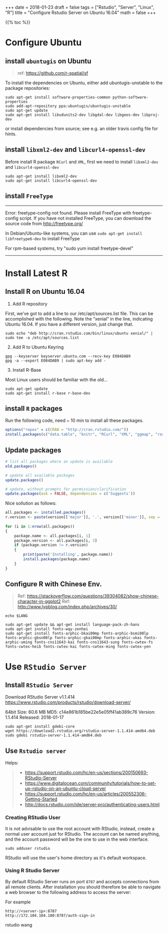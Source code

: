 +++
date = 2018-01-23
draft = false
tags = ["Rstudio", "Server", "Linux", "R"]
title = "Configure Rstudio Server on Ubuntu 16.04"
math = false
+++

{{% toc %}}

# Configure Ubuntu

## install `ubuntugis` on Ubuntu
> ref: https://github.com/r-spatial/sf

To install the dependencies on Ubuntu, either add ubuntugis-unstable to the package repositories:

```
sudo apt-get install software-properties-common python-software-properties
sudo add-apt-repository ppa:ubuntugis/ubuntugis-unstable
sudo apt-get update
sudo apt-get install libudunits2-dev libgdal-dev libgeos-dev libproj-dev 
```

or install dependencies from source; see e.g. an older travis config file for hints.

## install `libxml2-dev` and `libcurl4-openssl-dev`

Before install R package `RCurl` and `XML`, first we need to install `libxml2-dev` and `libcurl4-openssl-dev`

```
sudo apt-get install libxml2-dev
sudo apt-get install libcurl4-openssl-dev
```

## install `FreeType`

****************************************************
Error: freetype-config not found.
Please install FreeType with freetype-config script.
If you have not installed FreeType, you can
download the source code from http://freetype.org/

In Debian/Ubuntu-like systems, you can use
  `sudo apt-get install libfreetype6-dev`
to install FreeType

For rpm-based systems, try
  "sudo yum install freetype-devel"
****************************************************


# Install Latest R

## Install R on Ubuntu 16.04

1. Add R repository

First, we’ve got to add a line to our /etc/apt/sources.list file. This can be accomplished with the following. Note the “xenial” in the line, indicating Ubuntu 16.04. If you have a different version, just change that.

```
sudo echo "deb http://cran.rstudio.com/bin/linux/ubuntu xenial/" | sudo tee -a /etc/apt/sources.list
```

2. Add R to Ubuntu Keyring

```
gpg --keyserver keyserver.ubuntu.com --recv-key E084DAB9
gpg -a --export E084DAB9 | sudo apt-key add -
```

3. Install R-Base

Most Linux users should be familiar with the old…

```
sudo apt-get update
sudo apt-get install r-base r-base-dev
```


## install `R` packages
Run the following code, need ~ 10 min to install all these packages.

```r
options("repos" = c(CRAN = "http://cran.rstudio.com/"))
install.packages(c("data.table", "knitr", "RCurl", "XML", "ggmap", "raster", "openair", "rasterVis", "viridisLite", "sf", "geomnet", "ggrepel", "showtext", "geosphere", "kableExtra", "ggsn", "tidyverse"))
```

## Update packages

```r
# list all packages where an update is available
old.packages()

# update all available packages
update.packages()

# update, without prompts for permission/clarification
update.packages(ask = FALSE, dependencies = c('Suggests'))
```

Nice sollution as follows:

```r
all.packages <- installed.packages()
r.version <- paste(version[['major']], '.', version[['minor']], sep = '')
 
for (i in 1:nrow(all.packages))
{
    package.name <- all.packages[i, 1]
    package.version <- all.packages[i, 3]
    if (package.version != r.version)
    {
        print(paste('Installing', package.name))
        install.packages(package.name)
    }
}
```

## Configure R with Chinese Env.
> Ref: https://stackoverflow.com/questions/39304082/show-chinese-character-in-ggplot2
> Ref: http://www.lypblog.com/index.php/archives/30/

```
echo $LANG

sudo apt-get update && apt-get install language-pack-zh-hans
sudo apt-get install fonts-wqy-zenhei
sudo apt-get install fonts-arphic-bkai00mp fonts-arphic-bsmi00lp fonts-arphic-gbsn00lp fonts-arphic-gkai00mp fonts-arphic-ukai fonts-arphic-uming fonts-cns11643-kai fonts-cns11643-sung fonts-cwtex-fs fonts-cwtex-heib fonts-cwtex-kai fonts-cwtex-ming fonts-cwtex-yen
```


# Use `RStudio Server`

## Install `RStudio Server`
Download RStudio Server v1.1.414
https://www.rstudio.com/products/rstudio/download-server/

64bit
Size:  60.6 MB MD5: c14e861b185be22e5e05ff41ab389c76 Version:  1.1.414 Released:  2018-01-17
```
sudo apt-get install gdebi-core
wget https://download2.rstudio.org/rstudio-server-1.1.414-amd64.deb
sudo gdebi rstudio-server-1.1.414-amd64.deb
```

## Use `Rstudio server`

Helps:

> - https://support.rstudio.com/hc/en-us/sections/200150693-RStudio-Server
> - https://www.digitalocean.com/community/tutorials/how-to-set-up-rstudio-on-an-ubuntu-cloud-server
> - https://support.rstudio.com/hc/en-us/articles/200552306-Getting-Started
> - http://docs.rstudio.com/ide/server-pro/authenticating-users.html

### Creating RStudio User
It is not advisable to use the root account with RStudio, instead, create a normal user account just for RStudio. The account can be named anything, and the account password will be the one to use in the web interface.

```
sudo adduser rstudio
```

RStudio will use the user's home directory as it's default workspace.

### Using R Studio Server

By default RStudio Server runs on port `8787` and accepts connections from all remote clients. After installation you should therefore be able to navigate a web browser to the following address to access the server:

For example

```
http://<server-ip>:8787
http://172.104.104.180:8787/auth-sign-in
```

rstudio wang